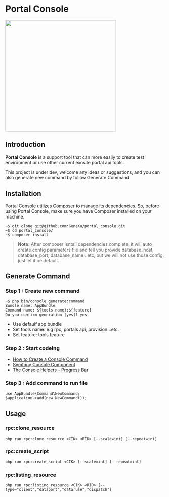 Portal Console
==============
<img src="https://googledrive.com/host/0B7QSKrzy_mRTZGp0Vlh0UDJKbEU" width="350"/>

Introduction
------------
**Portal Console** is a support tool that can more easily to create test environment or use other current exosite portal api tools.

This project is under dev, welcome any ideas or suggestions, and you can also generate new command by follow Generate Command

Installation
-------------
Portal Console utilizes [Composer](https://getcomposer.org/) to manage its dependencies. So, before using Portal Console, make sure you have Composer installed on your machine.

```
~$ git clone git@github.com:GeneXu/portal_console.git
~$ cd portal_console/
~$ composer install
```
> **Note:** After composer isntall dependencies complete, it will auto create config parameters file and tell you provide database_host, database_port, database_name...etc, but we will not use those config, just let it be default.

Generate Command
----------------
### Step 1 : Create new command
```
~$ php bin/console generate:command
Bundle name: AppBundle 
Command name: ${tools name}:${feature] 
Do you confirm generation [yes]? yes
```
- Use defaulf app bundle
- Set tools name: e.g rpc, portals api, provision...etc.
- Set feature: tools feature

### Step 2 : Start codeing

- [How to Create a Console Command](http://symfony.com/doc/current/cookbook/console/console_command.html)
- [Symfony Console Component](http://symfony.com/doc/current/components/console/introduction.html)
- [The Console Helpers - Progress Bar ](http://symfony.com/doc/current/components/console/helpers/progressbar.html)

### Step 3 : Add command to run file
````
use AppBundle\Command\NewCommand;
$application->add(new NewCommand());
````

Usage
-----

### rpc:clone_resource
```
php run rpc:clone_resource <CIK> <RID> [--scale=int] [--repeat=int] 
```
### rpc:create_script
```
php run rpc:create_script <CIK> [--scale=int] [--repeat=int]
```
### rpc:listing_resource
```
php run rpc:listing_resource <CIK> <RID> [--type="client","dataport","datarule","dispatch"]
```
